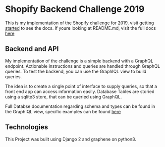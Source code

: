 # Shopify Backend Challenge 2019

This is my implementation of the Shopify challenge for 2019, visit [getting started](quickstart.md) to see the docs. If youre looking at README.md, visit the full docs [here](https://dannykong12.github.io/shopify/#/)

## Backend and API
My implementation of the challenge is a simple backend with a GraphQL endpoint. Actionable instructions and queries are handled through GraphQL queries. To test the backend, you can use the GraphIQL view to build queries.

The idea is to create a single point of interface to supply queries, so that a front end app can access information easily. Database Tables are storied using a sqlite3 store, that can be queried using GraphQL.

Full Databse documentation regarding schema and types can be found in the GraphIQL view, specific examples can be found [here](queries.md)

## Technologies
This Project was built using Django 2 and graphene on python3.
